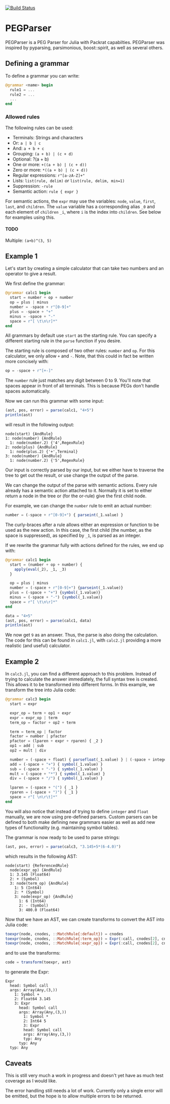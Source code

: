 [![Build Status](https://travis-ci.org/abeschneider/PEGParser.jl.svg?branch=master)](https://travis-ci.org/abeschneider/PEGParser.jl)

# PEGParser

PEGParser is a PEG Parser for Julia with Packrat capabilties. PEGParser was inspired by pyparsing, parsimonious, boost::spirit, as well as several others.
## Defining a grammar

To define a grammar you can write:

```julia
@grammar <name> begin
  rule1 = ...
  rule2 = ...
  ...
end
```

### Allowed rules

The following rules can be used:
* Terminals: Strings and characters
* Or: `a | b | c`
* And: `a + b + c`
* Grouping: `(a + b) | (c + d)`
* Optional: ?(a + b)
* One or more: `+((a + b) | (c + d))`
* Zero or more: `*((a + b) | (c + d))`
* Regular expressions: `r"[a-zA-Z]+"`
* Lists: `list(rule, delim)` *or* `list(rule, delim, min=1)`
* Suppression: `-rule`
* Semantic action: `rule { expr }`

For semantic actions, the `expr` may use the variables: `node`, `value`, `first`, `last`, and `children`. The `value` variable has a corresponding alias `_0` and each element of `children` `_i`, where `i` is the index into `children`. See below for examples using this.

#### TODO
Multiple: `(a+b)^(3, 5)`

## Example 1
Let's start by creating a simple calculator that can take two numbers and an operator to give a result.

We first define the grammar:
```julia
@grammar calc1 begin
  start = number + op + number
  op = plus | minus
  number = -space + r"[0-9]+"
  plus = -space + "+"
  minus = -space + "-"
  space = r"[ \t\n\r]*"
end
```

All grammars by default use `start` as the starting rule. You can specify a different starting rule in the `parse` function if you desire.

The starting rule is composed of two other rules: `number` and `op`. For this calculator, we only allow `+` and `-`. Note, that this could in fact be written more concisely with:

```julia
op = -space + r"[+-]"
```

The `number` rule just matches any digit between 0 to 9. You'll note that spaces appear in front of all terminals. This is because PEGs don't handle spaces automatically.

Now we can run this grammar with some input:

```julia
(ast, pos, error) = parse(calc1, "4+5")
println(ast)
```

will result in the following output:

```
node(start) {AndRule}
1: node(number) {AndRule}
  1: node(number.2) {'4',RegexRule}
2: node(plus) {AndRule}
  1: node(plus.2) {'+',Terminal}
3: node(number) {AndRule}
  1: node(number.2) {'5',RegexRule}
```

Our input is correctly parsed by our input, but we either have to traverse the tree to get out the result, or use change the output of the parse.

We can change the output of the parse with semantic actions. Every rule already has a semantic action attached to it. Normally it is set to either return a node in the tree or (for the or-rule) give the first child node.

For example, we can change the `number` rule to emit an actual number:

```julia
number = (-space + r"[0-9]+") { parseint(_1.value) }
```

The curly-braces after a rule allows either an expression or function to be used as the new action. In this case, the first child (the number, as the space is suppressed), as specified by `_1`, is parsed as an integer.

If we rewrite the grammar fully with actions defined for the rules, we end up with:

```julia
@grammar calc1 begin
  start = (number + op + number) {
    apply(eval(_2), _1, _3)
  }

  op = plus | minus
  number = (-space + r"[0-9]+") {parseint(_1.value)}
  plus = (-space + "+") {symbol(_1.value)}
  minus = (-space + "-") {symbol(_1.value)}
  space = r"[ \t\n\r]*"
end

data = "4+5"
(ast, pos, error) = parse(calc1, data)
println(ast)
```

We now get `9` as an answer. Thus, the parse is also doing the calculation. The code for this can be found in `calc1.jl`, with `calc2.jl` providing a more realistic (and useful) calculator.

## Example 2

In `calc3.jl`, you can find a different approach to this problem. Instead of trying to calculate the answer immediately, the full syntax tree is created. This allows it to be transformed into different forms. In this example, we transform the tree into Julia code:

```julia
@grammar calc3 begin
  start = expr

  expr_op = term + op1 + expr
  expr = expr_op | term
  term_op = factor + op2 + term

  term = term_op | factor
  factor = number | pfactor
  pfactor = (lparen + expr + rparen) { _2 }
  op1 = add | sub
  op2 = mult | div

  number = (-space + float) { parsefloat(_1.value) } | (-space + integer) { parseint(_1.value) }
  add = (-space + "+") { symbol(_1.value) }
  sub = (-space + "-") { symbol(_1.value) }
  mult = (-space + "*") { symbol(_1.value) }
  div = (-space + "/") { symbol(_1.value) }

  lparen = (-space + "(") { _1 }
  rparen = (-space + ")") { _1 }
  space = r"[ \n\r\t]*"
end
```

You will also notice that instead of trying to define `integer` and `float` manually, we are now using pre-defined parsers. Custom parsers can be defined to both make defining new grammars easier as well as add new types of functionality (e.g. maintaining symbol tables).

The grammar is now ready to be used to parse strings:

```julia
(ast, pos, error) = parse(calc3, "3.145+5*(6-4.0)")
```

which results in the following AST:

```
node(start) {ReferencedRule}
  node(expr_op) {AndRule}
  1: 3.145 (Float64)
  2: + (Symbol)
  3: node(term_op) {AndRule}
    1: 5 (Int64)
    2: * (Symbol)
    3: node(expr_op) {AndRule}
      1: 6 (Int64)
      2: - (Symbol)
      3: 400.0 (Float64)
```

Now that we have an AST, we can create transforms to convert the AST into Julia code:

```julia
toexpr(node, cnodes, ::MatchRule{:default}) = cnodes
toexpr(node, cnodes, ::MatchRule{:term_op}) = Expr(:call, cnodes[2], cnodes[1], cnodes[3])
toexpr(node, cnodes, ::MatchRule{:expr_op}) = Expr(:call, cnodes[2], cnodes[1], cnodes[3])
```

and to use the transforms:

```julia
code = transform(toexpr, ast)
```

to generate the Expr:

```
Expr
  head: Symbol call
  args: Array(Any,(3,))
    1: Symbol +
    2: Float64 3.145
    3: Expr
      head: Symbol call
      args: Array(Any,(3,))
        1: Symbol *
        2: Int64 5
        3: Expr
        head: Symbol call
        args: Array(Any,(3,))
        typ: Any
      typ: Any
  typ: Any
```

## Caveats

This is still very much a work in progress and doesn't yet have as much test coverage as I would like.

The error handling still needs a lot of work. Currently only a single error will be emitted, but the hope is to allow multiple errors to be returned.
